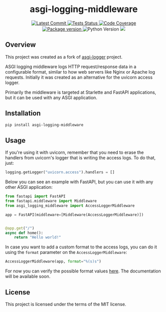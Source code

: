 <h1 align="center">
    <strong>asgi-logging-middleware</strong>
</h1>

<p align="center">
    <a href="https://github.com/alv2017/asgi-logging-middleware" target="_blank">
        <!-- Last commit -->
        <img src="https://img.shields.io/github/last-commit/alv2017/asgi-logging-middleware" alt="Latest Commit">
        <!-- GitHub Actions tests status -->
        <img src="https://img.shields.io/github/actions/workflow/status/alv2017/asgi-logging-middleware/run_tests.yml?branch=main&label=tests" alt="Tests Status">
        <!-- Codecov coverage -->
        <img src="https://img.shields.io/codecov/c/github/alv2017/asgi-logging-middleware" alt="Code Coverage">
    </a>
    <br/>
    <a href="https://pypi.org/project/asgi-logging-middleware" target="_blank">
        <img src="https://img.shields.io/pypi/v/asgi-logging-middleware" alt="Package version">
    </a>
    <img src="https://img.shields.io/pypi/pyversions/asgi-logging-middleware" alt="Python Version">
    <img src="https://img.shields.io/github/license/alv2017/asgi-logging-middleware">
</p>

## Overview

This project was created as a fork of [asgi-logger](https://github.com/Kludex/asgi-logger) project. 

ASGI logging middleware logs HTTP request/response data in a configurable format, similar to how web servers 
like Nginx or Apache log requests. Initially it was created as an alternative for the uvicorn 
access logger.

Primarily the middleware is targeted at Starlette and FastAPI applications, but it can be used with any 
ASGI application.


## Installation

``` bash
pip install asgi-logging-middleware
```

## Usage

If you're using it with uvicorn, remember that you need to erase the handlers from uvicorn's logger that is writing the access logs.
To do that, just:

```python
logging.getLogger("uvicorn.access").handlers = []
```

Below you can see an example with FastAPI, but you can use it with any other ASGI application:

```python
from fastapi import FastAPI
from fastapi.middleware import Middleware
from asgi_logging_middleware import AccessLoggerMiddleware

app = FastAPI(middleware=[Middleware(AccessLoggerMiddleware)])


@app.get("/")
async def home():
    return "Hello world!"
```

In case you want to add a custom format to the access logs, you can do it using the `format` parameter on the `AccessLoggerMiddleware`:

```python
AccessLoggerMiddleware(app, format="%(s)s")
```

For now you can verify the possible format values [here](https://github.com/alv2017/asgi-logging-middleware/blob/main/asgi_logging_middleware/middleware.py).
The documentation will be available soon.

## License

This project is licensed under the terms of the MIT license.
